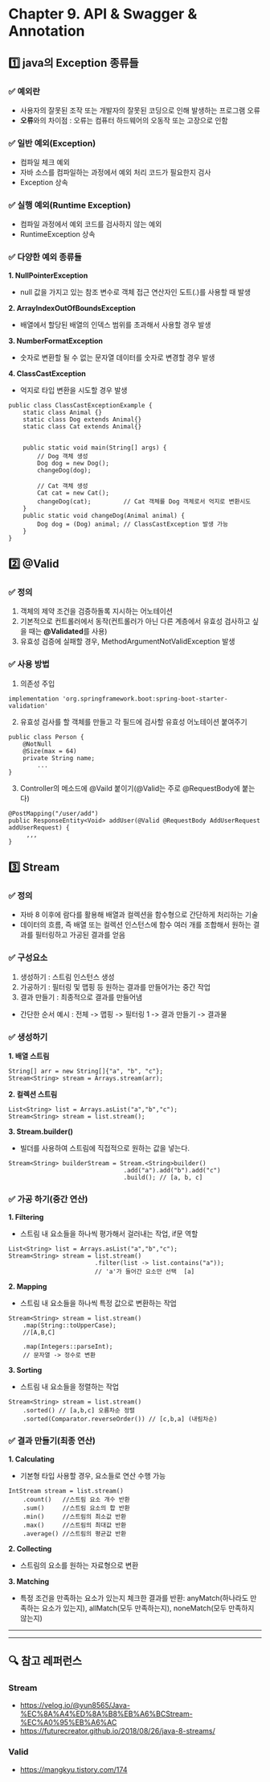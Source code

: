 # Chapter 9. API & Swagger & Annotation


## 1️⃣ java의 Exception 종류들

### ✅ 예외란
- 사용자의 잘못된 조작 또는 개발자의 잘못된 코딩으로 인해 발생하는 프로그램 오류
- **오류**와의 차이점 : 오류는 컴퓨터 하드웨어의 오동작 또는 고장으로 인함

### ✅ 일반 예외(Exception)
- 컴파일 체크 예외
- 자바 소스를 컴파일하는 과정에서 예외 처리 코드가 필요한지 검사
- Exception 상속

### ✅ 실행 예외(Runtime Exception)
- 컴파일 과정에서 예외 코드를 검사하지 않는 예외
- RuntimeException 상속

### ✅ 다양한 예외 종류들

**1. NullPointerException**
- null 값을 가지고 있는 참조 변수로 객체 접근 연산자인 도트(.)를 사용할 때 발생

**2. ArrayIndexOutOfBoundsException**
- 배열에서 할당된 배열의 인덱스 범위를 초과해서 사용할 경우 발생

**3. NumberFormatException**
- 숫자로 변환할 될 수 없는 문자열 데이터를 숫자로 변경할 경우 발생

**4. ClassCastException**
- 억지로 타입 변환을 시도할 경우 발생
```
public class ClassCastExceptionExample {
	static class Animal {}
	static class Dog extends Animal{}
	static class Cat extends Animal{}

	
	public static void main(String[] args) {
		// Dog 객체 생성
    	Dog dog = new Dog();
    	changeDog(dog);
    	
    	// Cat 객체 생성
    	Cat cat = new Cat();
    	changeDog(cat);         // Cat 객체를 Dog 객체로서 억지로 변환시도
    }
	public static void changeDog(Animal animal) {
		Dog dog = (Dog) animal; // ClassCastException 발생 가능
	}
}
```



## 2️⃣ @Valid

### ✅ 정의
1. 객체의 제약 조건을 검증하돌록 지시하는 어노테이션
2. 기본적으로 컨트롤러에서 동작(컨트롤러가 아닌 다른 계층에서 유효성 검사하고 싶을 때는 **@Validated**를 사용)
3. 유효성 검증에 실패할 경우, MethodArgumentNotValidException 발생

### ✅ 사용 방법

1. 의존성 주입
```
implementation 'org.springframework.boot:spring-boot-starter-validation'
```

2. 유효성 검사를 할 객체를 만들고 각 필드에 검사할 유효성 어노테이션 붙여주기
```
public class Person {
    @NotNull
    @Size(max = 64)
    private String name;
        ...
}
```

3. Controller의 메소드에 @Vaild 붙이기(@Valid는 주로 @RequestBody에 붙는다)
```
@PostMapping("/user/add") 
public ResponseEntity<Void> addUser(@Valid @RequestBody AddUserRequest addUserRequest) {
     ,,,
}
```


## 3️⃣ Stream

### ✅ 정의
- 자바 8 이후에 람다를 활용해 배열과 컬렉션을 함수형으로 간단하게 처리하는 기술
- 데이터의 흐름, 즉 배열 또는 컬렉션 인스턴스에 함수 여러 개를 조합해서 원하는 결과를 필터링하고 가공된 결과를 얻음

### ✅ 구성요소
1. 생성하기 : 스트림 인스턴스 생성
2. 가공하기 : 필터링 및 맵핑 등 원하는 결과를 만들어가는 중간 작업
3. 결과 만들기 : 최종적으로 결과를 만들어냄

- 간단한 순서 예시 : 전체 -> 맵핑 -> 필터링 1 -> 결과 만들기 -> 결과물

### ✅ 생성하기

**1. 배열 스트림**

```
String[] arr = new String[]{"a", "b", "c"};
Stream<String> stream = Arrays.stream(arr);
```

**2. 컬렉션 스트림**

```
List<String> list = Arrays.asList("a","b","c");
Stream<String> stream = list.stream();
```

**3. Stream.builder()**
- 빌더를 사용하여 스트림에 직접적으로 원하는 값을 넣는다.

```
Stream<String> builderStream = Stream.<String>builder()
                                .add("a").add("b").add("c")
                                .build(); // [a, b, c]
```

### ✅ 가공 하기(중간 연산)

**1. Filtering**
- 스트림 내 요소들을 하나씩 평가해서 걸러내는 작업, if문 역할

```
List<String> list = Arrays.asList("a","b","c");
Stream<String> stream = list.stream()
	                    .filter(list -> list.contains("a"));
                        // 'a'가 들어간 요소만 선택  [a]
```

**2. Mapping**
- 스트림 내 요소들을 하나씩 특정 값으로 변환하는 작업

```
Stream<String> stream = list.stream()
	.map(String::toUpperCase);
	//[A,B,C]
    
    .map(Integers::parseInt);
    // 문자열 -> 정수로 변환
```

**3. Sorting**
- 스트림 내 요소들을 정렬하는 작업
```
Stream<String> stream = list.stream()
	.sorted() // [a,b,c] 오름차순 정렬
    .sorted(Comparator.reverseOrder()) // [c,b,a] (내림차순)
```

### ✅ 결과 만들기(최종 연산)

**1. Calculating**
- 기본형 타입 사용할 경우, 요소들로 연산 수행 가능
```
IntStream stream = list.stream()
	.count()   //스트림 요소 개수 반환
    .sum()     //스트림 요소의 합 반환
    .min()     //스트림의 최소값 반환
    .max()     //스트림의 최대값 반환
    .average() //스트림의 평균값 반환
```

**2. Collecting**
- 스트림의 요소를 원하는 자료형으로 변환

**3. Matching**
- 특정 조건을 만족하는 요소가 있는지 체크한 결과를 반환: anyMatch(하나라도 만족하는 요소가 있는지), allMatch(모두 만족하는지), noneMatch(모두 만족하지 않는지)

---
---

## 🔍 참고 레퍼런스

### Stream
- https://velog.io/@yun8565/Java-%EC%8A%A4%ED%8A%B8%EB%A6%BCStream-%EC%A0%95%EB%A6%AC 
- https://futurecreator.github.io/2018/08/26/java-8-streams/

### Valid
- https://mangkyu.tistory.com/174









